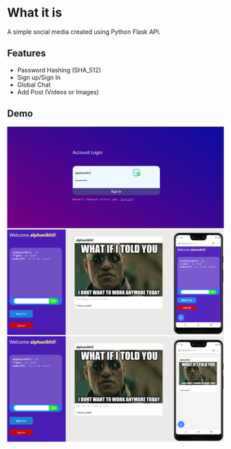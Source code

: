 # What it is

A simple social media created using Python Flask API.

## Features

- Password Hashing (SHA_512)
- Sign up/Sign In
- Global Chat
- Add Post (Videos or Images)

## Demo

![Sign Up UI](demo/demo1.png)
![Sign Up UI](demo/demo2.png)
![Sign Up UI](demo/demo3.png)
